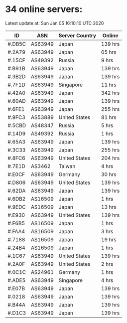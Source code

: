 # 34 online servers:

Latest update at: Sun Jan 05 16:10:10 UTC 2020

| ID | ASN | Server Country | Online |
| -- | --- | -------------- | ------ |
| #.DB5C | AS63949 | Japan | 139 hrs |
| #.2A79 | AS63949 | Japan | 65 hrs |
| #.15CF | AS49392 | Russia | 9 hrs |
| #.B91B | AS63949 | Japan | 139 hrs |
| #.3B2D | AS63949 | Japan | 139 hrs |
| #.7F1D | AS63949 | Singapore | 11 hrs |
| #.42A0 | AS63949 | Japan | 342 hrs |
| #.60AD | AS63949 | Japan | 139 hrs |
| #.6FE1 | AS63949 | Japan | 255 hrs |
| #.9FC3 | AS53889 | United States | 81 hrs |
| #.5CBD | AS48347 | Russia | 5 hrs |
| #.14D9 | AS49392 | Russia | 1 hrs |
| #.65A3 | AS63949 | Japan | 139 hrs |
| #.3C33 | AS63949 | Japan | 255 hrs |
| #.8FC6 | AS63949 | United States | 204 hrs |
| #.7E1D | AS3462 | Taiwan | 4 hrs |
| #.E0CF | AS63949 | Germany | 30 hrs |
| #.D806 | AS63949 | United States | 139 hrs |
| #.62DA | AS63949 | Japan | 139 hrs |
| #.6DB2 | AS16509 | Japan | 1 hrs |
| #.9EDC | AS16509 | Japan | 13 hrs |
| #.E930 | AS63949 | United States | 139 hrs |
| #.F6B5 | AS16509 | Japan | 1 hrs |
| #.FAA4 | AS16509 | Japan | 3 hrs |
| #.7188 | AS16509 | Japan | 19 hrs |
| #.24B4 | AS16509 | Japan | 1 hrs |
| #.1C67 | AS63949 | United States | 139 hrs |
| #.2A0F | AS63949 | United States | 2 hrs |
| #.0C1C | AS24961 | Germany | 1 hrs |
| #.ADE5 | AS63949 | Singapore | 4 hrs |
| #.E07B | AS63949 | Japan | 139 hrs |
| #.0218 | AS63949 | Japan | 139 hrs |
| #.B44A | AS63949 | Japan | 139 hrs |
| #.D1C3 | AS63949 | Japan | 139 hrs |

